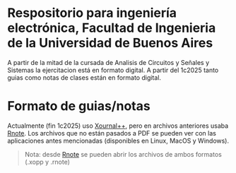 # Respositorio para ingeniería electrónica, Facultad de Ingenieria de la Universidad de Buenos Aires
A partir de la mitad de la cursada de Analisis de Circuitos y Señales y Sistemas la ejercitacion está en formato digital. A partir del 1c2025 tanto guias como notas de clases están en formato digital.
# Formato de guias/notas
Actualmente (fin 1c2025) uso [Xournal++](https://xournalpp.github.io), pero en archivos anteriores usaba [Rnote](https://rnote.flxzt.net).
Los archivos que no están pasados a PDF se pueden ver con las aplicaciones antes mencionadas (disponibles en Linux, MacOS y Windows). 
> Nota: desde [Rnote](https://rnote.flxzt.net) se pueden abrir los archivos de ambos formatos (.xopp y .rnote)
